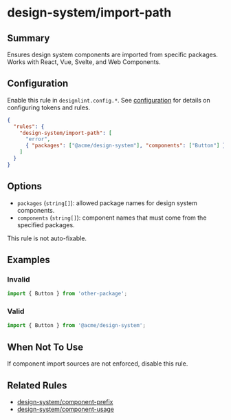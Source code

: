 # design-system/import-path

## Summary
Ensures design system components are imported from specific packages. Works with React, Vue, Svelte, and Web Components.

## Configuration
Enable this rule in `designlint.config.*`. See [configuration](../../configuration.md) for details on configuring tokens and rules.

```json
{
  "rules": {
    "design-system/import-path": [
      "error",
      { "packages": ["@acme/design-system"], "components": ["Button"] }
    ]
  }
}
```

## Options
- `packages` (`string[]`): allowed package names for design system components.
- `components` (`string[]`): component names that must come from the specified packages.

This rule is not auto-fixable.

## Examples

### Invalid

```ts
import { Button } from 'other-package';
```

### Valid

```ts
import { Button } from '@acme/design-system';
```

## When Not To Use
If component import sources are not enforced, disable this rule.

## Related Rules
- [design-system/component-prefix](./component-prefix.md)
- [design-system/component-usage](./component-usage.md)
